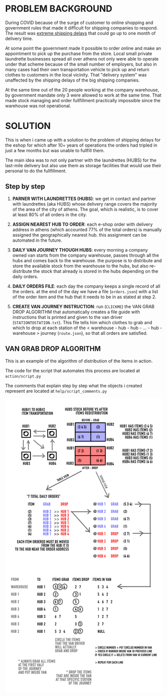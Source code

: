 # PROBLEM BACKGROUND

During COVID because of the surge of customer to online shopping and government rules that made it difficult for shipping companies to respond. The result was [extreme shipping delays](https://www.thenationalherald.com/greeces-delivery-services-cant-keep-up-with-covid-19-lockdown-demand/) that could go up to one month of delivery time.

At some point the government made it possible to order online and make an appointment to pick up the purchase from the store. Local small private laundrette businesses spread all over athens not only were able to operate under that scheme because of the small number of employers, but also in many cases had their own transportation vehicle to pick up and return clothes to customers in the local vicinity. That "delivery system" was unaffected by the shipping delays of the big shipping companies.

At the same time out of the 20 people working at the company warehouse, by government mandate only 3 were allowed to work at the same time. That made stock managing and order fullfillment practically impossible since the warehouse was not operational.


# SOLUTION

This is when i came up with a solution to the problem of shipping delays for the eshop for which after 10+ years of operations the orders had tripled in just a few months but was unable to fullfill them.

The main idea was to not only partner with the laundrettes (HUBS) for the last-mile delivery but also use them as storage facilities that would use their personal to do the fullfillment.

## Step by step

1. **PARNER WITH LAUNDRETTES (HUBS)**: we get in contact and partner with laundrettes (aka HUBS) whose delivery range covers the majority of the area of the city of athens. The goal, which is realistic, is to cover at least 80% of all orders in the city.

2. **ASSIGN NEAREST HUB TO ORDER**: each e-shop order with delivery address in athens (which accounted 77% of the total orders) is manually assigned the geographically nearest hub. this assignment can be automated in the future.

3. **DAILY VAN JOURNEY THOUGH HUBS**: every morning a company owned van starts from the company warehouse, passes through all the hubs and comes back to the warehouse. the purpose is to distribute and store the available stock from the warehouse to the hubs, but also re-distribute the stock that already is stored in the hubs depending on the daily orders.

4. **DAILY ORDERS FILE**: each day the company keeps a single record of all the orders. at the end of the day we have a file (`orders.json`) with a list of the order item and the hub that it needs to be in as stated at step 2. 

5. **CREATE VAN JOURNEY INSTRUCTION**: run (`CLICKME`) the VAN GRAB DROP ALGORITHM that automatically creates a file guide with instructions that is printed and given to the van driver (`STATIONTOSTATION.txt`). This file tells him which clothes to grab and which to drop at each station of the < warehouse - hub - hub - ... - hub - warehouse > journey (`route.json`), so that all orders are satisfied.



## VAN GRAB DROP ALGORITHM

This is an example of the algorithm of distribution of the items in action.

The code for the script that automates this process are located at `action/script.py`

The comments that explain step by step what the objects i created represent are located at `help/script_comments.py`


![image1](help/algorithm_example.jpg)
